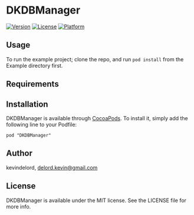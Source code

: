 # DKDBManager

[![Version](https://img.shields.io/cocoapods/v/DKDBManager.svg?style=flat)](http://cocoadocs.org/docsets/DKDBManager)
[![License](https://img.shields.io/cocoapods/l/DKDBManager.svg?style=flat)](http://cocoadocs.org/docsets/DKDBManager)
[![Platform](https://img.shields.io/cocoapods/p/DKDBManager.svg?style=flat)](http://cocoadocs.org/docsets/DKDBManager)

## Usage

To run the example project; clone the repo, and run `pod install` from the Example directory first.

## Requirements

## Installation

DKDBManager is available through [CocoaPods](http://cocoapods.org). To install
it, simply add the following line to your Podfile:

    pod "DKDBManager"

## Author

kevindelord, delord.kevin@gmail.com

## License

DKDBManager is available under the MIT license. See the LICENSE file for more info.

